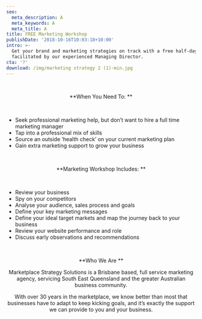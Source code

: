 ```yaml
---
seo:
  meta_description: A
  meta_keywords: A
  meta_title: A
title: FREE Marketing Workshop
publishDate: '2018-10-16T10:03:18+10:00'
intro: >-
  Get your brand and marketing strategies on track with a free half-day workshop
  facilitated by our experienced Managing Director.
cta: '?'
download: /img/marketing strategy 2 (1)-min.jpg
---
```

<html>

<head>

<br>

<left> 

<p>

</p>          

<p>

<center>

**When You Need To:**

</center>

<br>

<ul> 

<li>      Seek professional marketing help, but don’t want to hire a full time marketing manager</li>

<li>      Tap into a professional mix of skills </li>

<li>      Source an outside ‘health check’ on your current marketing plan </li>

<li>      Gain extra marketing support to grow your business </li>

</ul>

</p>          

<p>

<center>

<br>

**Marketing Workshop Includes:**

</center>

<br>

<ul> 

<li>      Review your business</li>

<li>      Spy on your competitors</li>

<li>      Analyse your audience, sales process and goals</li>

<li>      Define your key marketing messages</li>

<li>      Define your ideal target markets and map the journey back to your business</li>

<li>      Review your website performance and role</li>

<li>      Discuss early observations and recommendations</li>

</ul>

</p>         

<p>

<center>

<br>

**Who We Are**

<p>

Marketplace Strategy Solutions is a Brisbane based, full service marketing agency, servicing South East Queensland and the greater Australian business community.

With over 30 years in the marketplace, we know better than most that businesses have to adapt to keep kicking goals, and it’s exactly the support we can provide to you and your business.

</center>

</p>

</left>

</html>
